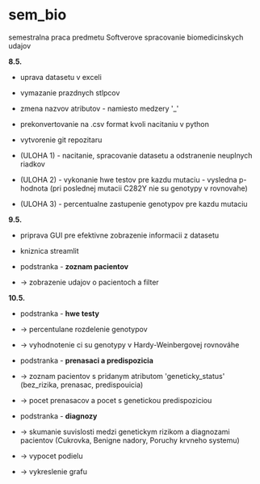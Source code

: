 # sem_bio
semestralna praca predmetu Softverove spracovanie biomedicinskych udajov

**8.5.**
- uprava datasetu v exceli
- vymazanie prazdnych stlpcov
- zmena nazvov atributov - namiesto medzery '_'
- prekonvertovanie na .csv format kvoli nacitaniu v python
- vytvorenie git repozitaru

- (ULOHA 1) - nacitanie, spracovanie datasetu a odstranenie neuplnych riadkov
- (ULOHA 2) - vykonanie hwe testov pre kazdu mutaciu - vysledna p-hodnota (pri poslednej mutacii C282Y nie su genotypy v rovnovahe)
- (ULOHA 3) - percentualne zastupenie genotypov pre kazdu mutaciu

**9.5.**
- priprava GUI pre efektivne zobrazenie informacii z datasetu
- kniznica streamlit


- podstranka - **zoznam pacientov**
- -> zobrazenie udajov o pacientoch a filter

**10.5.**
- podstranka - **hwe testy**
- -> percentulane rozdelenie genotypov
- -> vyhodnotenie ci su genotypy v Hardy-Weinbergovej rovnováhe


- podstranka - **prenasaci a predispozicia**
- -> zoznam pacientov s pridanym atributom 'geneticky_status' (bez_rizika, prenasac, predispouicia)
- -> pocet prenasacov a pocet s genetickou predispoziciou


- podstranka - **diagnozy**
- -> skumanie suvislosti medzi genetickym rizikom a diagnozami pacientov (Cukrovka, Benigne nadory, Poruchy krvneho systemu)
- -> vypocet podielu
- -> vykreslenie grafu
